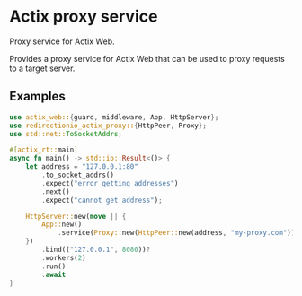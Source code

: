 # Actix proxy service

Proxy service for Actix Web.

Provides a proxy service for Actix Web that can be used to proxy requests to a target server.

## Examples

```rust
use actix_web::{guard, middleware, App, HttpServer};
use redirectionio_actix_proxy::{HttpPeer, Proxy};
use std::net::ToSocketAddrs;

#[actix_rt::main]
async fn main() -> std::io::Result<()> {
    let address = "127.0.0.1:80"
        .to_socket_addrs()
        .expect("error getting addresses")
        .next()
        .expect("cannot get address");

    HttpServer::new(move || {
        App::new()
            .service(Proxy::new(HttpPeer::new(address, "my-proxy.com")))
    })
        .bind(("127.0.0.1", 8080))?
        .workers(2)
        .run()
        .await
}
```

